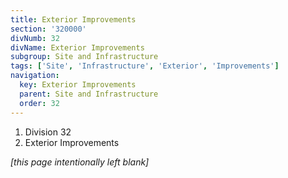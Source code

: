 ```yaml
---
title: Exterior Improvements
section: '320000'
divNumb: 32
divName: Exterior Improvements
subgroup: Site and Infrastructure
tags: ['Site', 'Infrastructure', 'Exterior', 'Improvements']
navigation:
  key: Exterior Improvements
  parent: Site and Infrastructure
  order: 32
---
```


   1. Division 32
   1. Exterior Improvements

*[this page intentionally left blank]*

